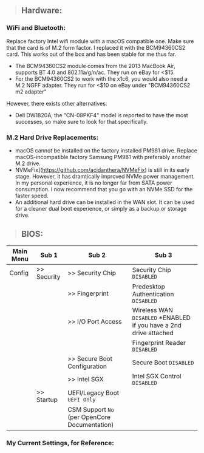 > ## Hardware:
### WiFi and Bluetooth:
Replace factory Intel wifi module with a macOS compatible one. Make sure that the card is of M.2 form factor. I replaced it with the BCM94360CS2 card. This works out of the box and has been stable for me thus far.
- The BCM94360CS2 module comes from the 2013 MacBook Air, supports BT 4.0 and 802.11a/g/n/ac. They run on eBay for <$15.
- For the BCM94360CS2 to work with the x1c6, you would also need a M.2 NGFF adapter. They run for <$10 on eBay under "BCM94360CS2 m2 adapter"

However, there exists other alternatives:  
- Dell DW1820A, the "CN-08PKF4" model is reported to have the most successes, so make sure to look for that specifically.

### M.2 Hard Drive Replacements:
* macOS cannot be installed on the factory installed PM981 drive. Replace macOS-incompatible factory Samsung PM981 with preferably another M.2 drive. 
* NVMeFix](https://github.com/acidanthera/NVMeFix) is still in its early stage. However, it has dramtically improved NVMe power management. In my personal experience, it is no longer far from SATA power consumption. I now recommend that you go with an NVMe SSD for the faster speed.
* An additional hard drive can be installed in the WAN slot. It can be used for a cleaner dual boot experience, or simply as a backup or storage drive.



> ## BIOS:
| Main Menu | Sub 1 | Sub 2 | Sub 3 |
| --------- | ----- | ----- | ----- |
| Config | >> Security | >> Security Chip | Security Chip `DISABLED` |
|   |   | >> Fingerprint | Predesktop Authentication `DISABLED` |] |
|   |   | >> I/O Port Access | Wireless WAN `DISABLED` *ENABLED if you have a 2nd drive attached|
|   |   |   | Fingerprint Reader `DISABLED` |
|   |   | >> Secure Boot Configuration | Secure Boot `DISABLED` |
|   |   | >> Intel SGX | Intel SGX Control `DISABLED` |
|   | >> Startup | UEFI/Legacy Boot `UEFI Only` |   |
|   |   | CSM Support `No` (per OpenCore Documentation) |   |

### My Current Settings, for Reference: